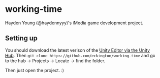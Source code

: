 # working-time
Hayden Young (@haydennyyy)'s iMedia game development project.

## Setting up
You should download the latest verison of the [Unity Editor via the Unity Hub](https://unity.com/).
Then `git clone https://github.com/eckington/working-time` and go to the hub -> Projects -> Locate -> find the folder.

Then just open the project. :)
